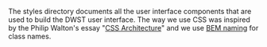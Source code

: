 
The styles directory documents all the user interface components that are used to build the DWST user interface.
The way we use CSS was inspired by the Philip Walton's essay "[CSS Architecture](http://philipwalton.com/articles/css-architecture/)"
and we use [BEM naming]( http://getbem.com/naming/ ) for class names.
